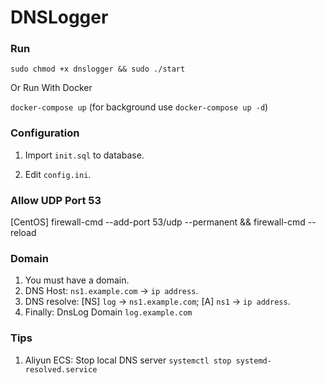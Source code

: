 # DNSLogger

### Run

`sudo chmod +x dnslogger && sudo ./start`

Or Run With Docker

`docker-compose up` (for background use `docker-compose up -d`)


### Configuration

1. Import `init.sql` to database.

2. Edit `config.ini`.

### Allow UDP Port 53

[CentOS] firewall-cmd --add-port 53/udp --permanent && firewall-cmd --reload


### Domain

1. You must have a domain.
2. DNS Host: `ns1.example.com` -> `ip address`.
3. DNS resolve: [NS] `log` -> `ns1.example.com`; [A] `ns1` -> `ip address`.
4. Finally: DnsLog Domain `log.example.com`

### Tips

1. Aliyun ECS: Stop local DNS server `systemctl stop systemd-resolved.service`
